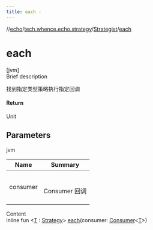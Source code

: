 ```yaml
---
title: each -
---
```

//[echo](../../index.md)/[tech.whence.echo.strategy](../index.md)/[Strategist](index.md)/[each](each.md)



# each  
[jvm]  
Brief description  


找到指定类型策略执行指定回调



#### Return  


Unit



## Parameters  
  
jvm  
  
|  Name|  Summary| 
|---|---|
| consumer| <br><br>Consumer<T> 回调<br><br>
  
  
Content  
inline fun <[T](each.md) : [Strategy](../-strategy/index.md)> [each](each.md)(consumer: [Consumer](../../tech.whence.echo.function/-consumer/index.md)<[T](each.md)>)  



